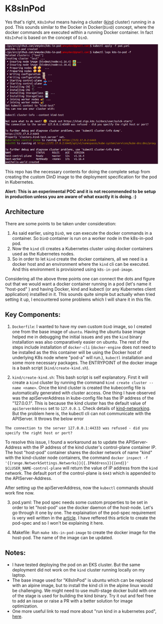 # K8sInPod

Yes that's right, `K8sInPod` means having a cluster ([kind](https://kind.sigs.k8s.io/) cluster) running in a pod. This sounds similar to the Docker in Docker(`DinD`) concept, where the docker commands are executed within a running Docker container. In fact `K8sInPod` is based on the concept of `DinD`. 


![K8sInPod](K8sInPod.png?raw=true "K8sInPod")

This repo has the necessary contents for doing the complete setup from creating the custom DinD image to the deployment specification for the pod in Kubernetes.

**Alert: This is an experimental POC and it is not recommended to be setup in production unless you are aware of what exactly it is doing. :)**

## Architecture

There are some points to be taken under consideration:
1. As said earlier, using `DinD`, we can execute the docker commands in a container. So `DinD` container is run on a worker node in the k8s-in-pod pod.
2. Now the `kind` cli creates a Kubernetes cluster using docker containers used as the Kubernetes nodes.
3. So in order to let `kind` create the docker containers, all we need is a docker host and an environment where the `kind` cli can be executed. And this environment is provisioned using `k8s-in-pod-image`.


Considering all the above three points one can connect the dots and figure out that we would want a docker container running in a pod (let's name it "host-pod" ) and having Docker, kind and kubectl (or any Kubernetes client application) installled in it.
This sounds quite simple but actually when tried setting it up, I encountered some problems which I will share it in this file.

## Key Components:

1. `Dockerfile`: I wanted to have my own custom `DinD` image, so I created one from the base image of `ubuntu`. Having the ubuntu base image helped me in debugging the initial issues and yes the `kind` binary installation was also comparatively easier on ubuntu. 
The rest of the steps include installation of `docker-cli` (`docker-engine` does not need to be installed as the this container will be using the Docker host of underlying K8s node where "pod-a" will run.), `kubectl` installation and some more necessary packages.
The ENTRYPOINT of the docker image is a bash script (`kind/create-kind.sh`).

2. `kind/create-kind.sh`: This bash script is self explanatory. First it will create a `kind` cluster by running the command `kind create cluster --name <name>`. 
Once the kind cluster is created the kubeconfig file is automatically generated with cluster access. One thing I have observed was the apiServerAddress in kube-config file has the IP address of the "127.0.0.1". 
This is because the kind cluster has the default value of `apiServerAddress` set to `127.0.0.1`. Check details of [kind-networking](https://kind.sigs.k8s.io/docs/user/configuration/#networking). But the problem here is, the kubectl cli can not communicate with the
APIServer. It throws the below error 
```
The connection to the server 127.0.0.1:44333 was refused - did you specify the right host or port?
```
To resolve this issue, I found a workaround as to update the APIServer-Address with the IP address of the kind cluster's control-plane container IP. 
The host "host-pod" container shares the docker network of name "kind" with the kind-cluster node containers, the command `docker inspect -f '{{range.NetworkSettings.Networks}}{{.IPAddress}}{{end}}' $CLUSER_NAME-control-plane` will return the value of IP address from the `kind` network.
The default port of the control-plane is `6443` which is appended to the APIServer-Address.

After setting up the apiServerAddress, now the `kubectl` commands should work fine now.

3. pod.yaml: The pod spec needs some custom properties to be set in order to let "host-pod" use the docker daemon of the host-node. Let's go through it one by one. The explaination of the pod-spec requirement is very well written in the [article](https://d2iq.com/blog/running-kind-inside-a-kubernetes-cluster-for-continuous-integration). 
I have reffered this article to create the pod-spec and so I won't be explaining it here.

4. Makefile: Run `make k8s-in-pod-image` to create the docker image for the host-pod. The name of the image can be updated.

## Notes:
- I have tested deploying the pod on an EKS cluster. But the same deployment did not work on the `kind` cluster running locally on my laptop.
- The base image used for "K8sInPod" is ubuntu which can be replaced with an alpine image, but to install the kind cli in the alpine linux would be challenging. We might need to use multi-stage docker build with one of the stage is used for building the kind binary. 
Try it out and feel free to add an issue or raise a PR with a better solution for image optimization.
- One more useful link to read more about "run kind in a kubernetes pod", [here](https://github.com/kubernetes-sigs/kind/issues/303).
